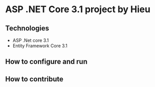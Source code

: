 # ASP .NET Core 3.1 project by Hieu
## Technologies 
- ASP .Net core 3.1
- Entity Framework Core 3.1
## How	to configure and run 
## How to contribute